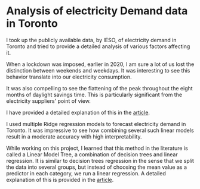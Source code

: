 # Analysis of electricity Demand data in Toronto

I took up the publicly available data, by IESO, of electricity demand in Toronto and tried to provide a detailed analysis of various factors affecting it.

When a lockdown was imposed, earlier in 2020, I am sure a lot of us lost the distinction between weekends and weekdays. It was interesting to see this behavior translate into our electricity consumption.

It was also compelling to see the flattening of the peak throughout the eight months of daylight savings time. This is particularly significant from the electricity suppliers' point of view.

I have provided a detailed explanation of this in the [article](https://medium.com/analytics-vidhya/from-lockdown-to-daylight-savings-hidden-insights-from-electricity-demand-data-in-toronto-eff585aada66).

I used multiple Ridge regression models to forecast electricity demand in Toronto. It was impressive to see how combining several such linear models result in a moderate accuracy with high interpretability.

While working on this project, I learned that this method in the literature is called a Linear Model Tree, a combination of decision trees and linear regression. It is similar to decision trees regression in the sense that we split the data into several groups, but instead of choosing the mean value as a predictor in each category, we run a linear regression. A detailed explanation of this is provided in the [article](https://srpraveen1997.medium.com/keep-it-simple-keep-it-linear-a-linear-regression-model-for-time-series-5dbc83d89fc3).
